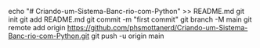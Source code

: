 echo "# Criando-um-Sistema-Banc-rio-com-Python" >> README.md
git init
git add README.md
git commit -m "first commit"
git branch -M main
git remote add origin https://github.com/phsmottanerd/Criando-um-Sistema-Banc-rio-com-Python.git
git push -u origin main
